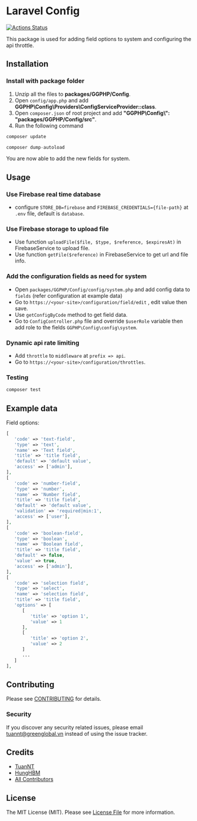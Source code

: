 # Laravel Config

[![Actions Status](https://github.com/greenglobal/laravel-config/workflows/Build/badge.svg)](https://github.com/greenglobal/laravel-config/actions)

This package is used for adding field options to system and configuring the api throttle.

## Installation

### Install with package folder
1. Unzip all the files to **packages/GGPHP/Config**.
2. Open `config/app.php` and add **GGPHP\Config\Providers\ConfigServiceProvider::class**.
3. Open `composer.json` of root project and add **"GGPHP\\Config\\": "packages/GGPHP/Config/src"**.
4. Run the following command
```php
composer update
```

```php
composer dump-autoload
```

You are now able to add the new fields for system.

## Usage

### Use Firebase real time database
- configure `STORE_DB=firebase` and `FIREBASE_CREDENTIALS={file-path}` at `.env` file, default is `database`.

### Use Firebase storage to upload file
- Use function `uploadFile($file, $type, $reference, $expiresAt)` in FirebaseService to upload file.
- Use function `getFile($reference)` in FirebaseService to get url and file info.

### Add the configuration fields as need for system
- Open `packages/GGPHP/Config/config/system.php` and add config data to `fields` (refer configuration at example data)
- Go to `https://<your-site>/configuration/field/edit` , edit value then save.
- Use `getConfigByCode` method to get field data.
- Go to `ConfigController.php` file and override `$userRole` variable then add role to the fields `GGPHP\Config\config\system`.

### Dynamic api rate limiting
- Add `throttle` to `middleware` at `prefix => api`.
- Go to `https://<your-site>/configuration/throttles`.

### Testing

``` bash
composer test
```
## Example data

Field options:
```php
[
   'code' => 'text-field',
   'type' => 'text',
   'name' => 'Text field',
   'title' => 'title field',
   'default' => 'default value',
   'access' => ['admin'],
],
[
   'code' => 'number-field',
   'type' => 'number',
   'name' => 'Number field',
   'title' => 'title field',
   'default' => 'default value',
   'validation' => 'required|min:1',
   'access' => ['user'],
],
[
   'code' => 'boolean-field',
   'type' => 'boolean',
   'name' => 'Boolean field',
   'title' => 'title field',
   'default' => false,
   'value' => true,
   'access' => ['admin'],
],
[
   'code' => 'selection field',
   'type' => 'select',
   'name' => 'selection field',
   'title' => 'title field',
   'options' => [
      [
         'title' => 'option 1',
         'value' => 1
      ],
      [
         'title' => 'option 2',
         'value' => 2
      ]
      ...
   ]
],

```

## Contributing

Please see [CONTRIBUTING](CONTRIBUTING.md) for details.

### Security

If you discover any security related issues, please email tuannt@greenglobal.vn instead of using the issue tracker.

## Credits

- [TuanNT](https://github.com/ggphp)
- [HungHBM](https://github.com/HuynhHungManh)
- [All Contributors](../../contributors)

## License

The MIT License (MIT). Please see [License File](LICENSE.md) for more information.
